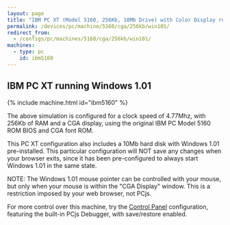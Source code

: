 ```yaml
---
layout: page
title: "IBM PC XT (Model 5160, 256Kb, 10Mb Drive) with Color Display running Windows 1.01"
permalink: /devices/pc/machine/5160/cga/256kb/win101/
redirect_from:
  - /configs/pc/machines/5160/cga/256kb/win101/
machines:
  - type: pc
    id: ibm5160
---
```


IBM PC XT running Windows 1.01
---

{% include machine.html id="ibm5160" %}

The above simulation is configured for a clock speed of 4.77Mhz, with 256Kb of RAM and a CGA display,
using the original IBM PC Model 5160 ROM BIOS and CGA font ROM.

This PC XT configuration also includes a 10Mb hard disk with Windows 1.01 pre-installed.
This particular configuration will NOT save any changes when your browser exits, since it has
been pre-configured to always start Windows 1.01 in the same state.

NOTE: The Windows 1.01 mouse pointer can be controlled with your mouse, but only when your mouse is
within the "CGA Display" window. This is a restriction imposed by your web browser, not PCjs.

For more control over this machine, try the [Control Panel](debugger/) configuration, featuring the
built-in PCjs Debugger, with save/restore enabled.
